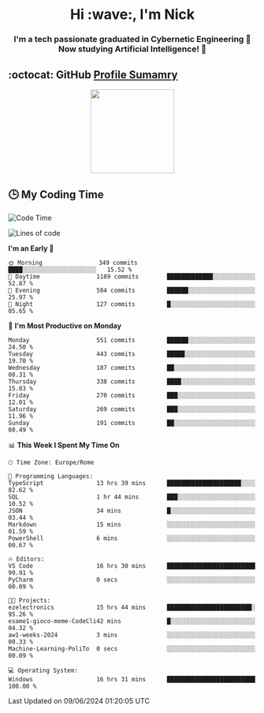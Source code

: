 <h1 align="center">Hi :wave:, I'm Nick</h1>

<h3 align="center">I'm a tech passionate graduated in Cybernetic Engineering 🤖<br>
Now studying Artificial Intelligence! 🧠</h3>


## :octocat: GitHub <a href="https://github.com/vn7n24fzkq/github-profile-summary-cards">Profile Sumamry</a>

<p align="center">
   <img style="height:170px;display:inline-block"  src="http://github-profile-summary-cards.vercel.app/api/cards/profile-details?username=CodeClimberNT&theme=github_dark" />
<!--    <img style="height:170px;display:inline-block"  src="http://github-profile-summary-cards.vercel.app/api/cards/repos-per-language?username=CodeClimberNT&theme=github_dark&exclude=" /> -->
</p>

 ## :clock3: My Coding Time 
 
<!--START_SECTION:waka-->
![Code Time](http://img.shields.io/badge/Code%20Time-254%20hrs%2025%20mins-blue)

![Lines of code](https://img.shields.io/badge/From%20Hello%20World%20I%27ve%20Written-2.7%20million%20lines%20of%20code-blue)

**I'm an Early 🐤** 

```text
🌞 Morning                349 commits         ████░░░░░░░░░░░░░░░░░░░░░   15.52 % 
🌆 Daytime                1189 commits        █████████████░░░░░░░░░░░░   52.87 % 
🌃 Evening                584 commits         ██████░░░░░░░░░░░░░░░░░░░   25.97 % 
🌙 Night                  127 commits         █░░░░░░░░░░░░░░░░░░░░░░░░   05.65 % 
```
📅 **I'm Most Productive on Monday** 

```text
Monday                   551 commits         ██████░░░░░░░░░░░░░░░░░░░   24.50 % 
Tuesday                  443 commits         █████░░░░░░░░░░░░░░░░░░░░   19.70 % 
Wednesday                187 commits         ██░░░░░░░░░░░░░░░░░░░░░░░   08.31 % 
Thursday                 338 commits         ████░░░░░░░░░░░░░░░░░░░░░   15.03 % 
Friday                   270 commits         ███░░░░░░░░░░░░░░░░░░░░░░   12.01 % 
Saturday                 269 commits         ███░░░░░░░░░░░░░░░░░░░░░░   11.96 % 
Sunday                   191 commits         ██░░░░░░░░░░░░░░░░░░░░░░░   08.49 % 
```


📊 **This Week I Spent My Time On** 

```text
🕑︎ Time Zone: Europe/Rome

💬 Programming Languages: 
TypeScript               13 hrs 39 mins      █████████████████████░░░░   82.62 % 
SQL                      1 hr 44 mins        ███░░░░░░░░░░░░░░░░░░░░░░   10.52 % 
JSON                     34 mins             █░░░░░░░░░░░░░░░░░░░░░░░░   03.44 % 
Markdown                 15 mins             ░░░░░░░░░░░░░░░░░░░░░░░░░   01.59 % 
PowerShell               6 mins              ░░░░░░░░░░░░░░░░░░░░░░░░░   00.67 % 

🔥 Editors: 
VS Code                  16 hrs 30 mins      █████████████████████████   99.91 % 
PyCharm                  0 secs              ░░░░░░░░░░░░░░░░░░░░░░░░░   00.09 % 

🐱‍💻 Projects: 
ezelectronics            15 hrs 44 mins      ████████████████████████░   95.26 % 
esame1-gioco-meme-CodeCli42 mins             █░░░░░░░░░░░░░░░░░░░░░░░░   04.32 % 
aw1-weeks-2024           3 mins              ░░░░░░░░░░░░░░░░░░░░░░░░░   00.33 % 
Machine-Learning-PoliTo  0 secs              ░░░░░░░░░░░░░░░░░░░░░░░░░   00.09 % 

💻 Operating System: 
Windows                  16 hrs 31 mins      █████████████████████████   100.00 % 
```


 Last Updated on 09/06/2024 01:20:05 UTC
<!--END_SECTION:waka-->

